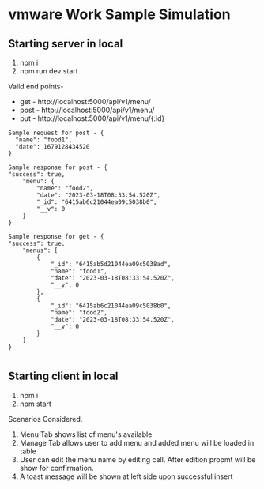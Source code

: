 # vmware Work Sample Simulation

## Starting server in local ##
  1. npm i
  2. npm run dev:start
  
Valid end points-
   * get - http://localhost:5000/api/v1/menu/
   * post - http://localhost:5000/api/v1/menu/
   * put - http://localhost:5000/api/v1/menu/{:id}
    
    Sample request for post - {
      "name": "food1",
      "date": 1679128434520
    }
    
    Sample response for post - {
    "success": true,
        "menu": {
            "name": "food2",
            "date": "2023-03-18T08:33:54.520Z",
            "_id": "6415ab6c21044ea09c5038b0",
            "__v": 0
        }
    }
    
    Sample response for get - {
    "success": true,
        "menus": [
            {
                "_id": "6415ab5d21044ea09c5038ad",
                "name": "food1",
                "date": "2023-03-18T08:33:54.520Z",
                "__v": 0
            },
            {
                "_id": "6415ab6c21044ea09c5038b0",
                "name": "food2",
                "date": "2023-03-18T08:33:54.520Z",
                "__v": 0
            }
        ]
    }
    
#
## Starting client in local ##
  1. npm i
  2. npm start

Scenarios Considered.
  1. Menu Tab shows list of menu's available
  2. Manage Tab allows user to add menu and added menu will be loaded in table
  3. User can edit the menu name by editing cell. After edition propmt will be show for confirmation.
  4. A toast message will be shown at left side upon successful insert
